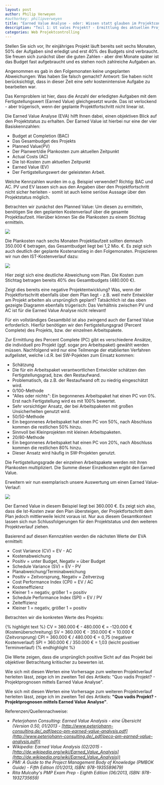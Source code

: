 ```yaml
---
layout: post
author: Philip Verweyen
#authorkey: philipverweyen
title: "Earned Value Analyse - oder: Wissen statt glauben im Projektcontrolling"
description: "Teil 1: Ut vales Projekt? - Ermittlung des aktuellen Projektstatus mit Hilfe der Earned Value Analyse"
categories: Web Projektcontrolling
---
```

Stellen Sie sich vor, Ihr einjähriges Projekt läuft bereits seit sechs Monaten, 50% der Aufgaben sind erledigt und erst 40% des Budgets sind verbraucht.
Sie freuen sich zunächst über die guten Zahlen - aber drei Monate später ist das Budget fast aufgebraucht und es stehen noch zahlreiche Aufgaben an.

Angenommen es gab in den Folgemonaten keine ungeplanten Abweichungen: Was haben Sie falsch gemacht?
Antwort: Sie haben nicht berücksichtigt, dass in dieser Zeit eine sehr kostenintensive Aufgabe zu bearbeiten war.

Das Kernproblem ist hier, dass die Anzahl der erledigten Aufgaben mit dem Fertigstellungswert (Earned Value) gleichgesetzt wurde. Das ist verlockend - aber trügerisch, wenn der geplante Projektfortschritt nicht linear ist.

Die Earned Value Analyse (EVA) hilft Ihnen dabei, einen objektiven Blick auf den Projektstatus zu erhalten. Der Earned Value ist hierbei nur eine der vier Basiskennzahlen:

 - Budget at Completion (BAC)
  - Das Gesambudget des Projekts
 - Planned Value(PV)
  - Der Planwert/die Plankosten zum aktuellen Zeitpunkt
 - Actual Costs (AC)
  - Die Ist-Kosten zum aktuellen Zeitpunkt
 - Earned Value (EV)
  - Der Fertigstellungswert der geleisteten Arbeit.

Welche Kennzahlen wurden im o.g. Beispiel verwendet? Richtig: BAC und AC.
PV und EV lassen sich aus den Angaben über den Projektfortschritt nicht sicher herleiten - somit ist auch keine seriöse Aussage über den Projektstatus möglich.

Betrachten wir zunächst den Planned Value: Um diesen zu ermitteln, benötigen Sie den geplanten Kostenverlauf über die gesamte Projektlaufzeit. Hierüber können Sie die Plankosten zu einem Stichtag ermitteln.

<img src="{{site.baseurl}}/images/2015/2015-02-20-eva1.png"/>

Die Plankosten nach sechs Monaten Projektlaufzeit sollten demnach 350.000 € betragen, das Gesamtbudget liegt bei 1,2 Mio. €.
Es zeigt sich auch deutlich der geplante Kostenanstieg in den Folgemonaten.
Projezieren wir nun den IST-Kostenverlauf dazu:

<img src="{{site.baseurl}}/images/2015/2015-02-20-eva2.png"/>

Hier zeigt sich eine deutliche Abweichung vom Plan. Die Kosten zum Stichtag betragen bereits 40% des Gesamtbudgets (480.000 €).

Zeigt dies bereits eine negative Projektentwicklung? Was, wenn der Projektfortschritt ebenfalls über dem Plan liegt - z.B. weil mehr Entwickler am Projekt arbeiten als ursprünglich geplant?
Tatsächlich ist das oben gezeigte Diagramm ebenfalls trügerisch: Das Verhältnis zwischen PV und AC ist für die Earned Value Analyse nicht relevant!

Für ein vollständiges Gesamtbild ist also zwingend auch der Earned Value erforderlich. Hierfür benötigen wir den Fertigstellungsgrad (Percent Complete) des Projekts, bzw. der einzelnen Arbeitspakete.

Zur Ermittlung des Percent Complete (PC) gibt es verschiedene Ansätze, die individuell pro Projekt (ggf. sogar pro Arbeitspaket) gewählt werden müssen.
Nachfolgend wird nur eine Teilmenge der etablierten Verfahren aufgelistet, welche i.d.R. bei SW-Pojekten zum Einsatz kommen:

 - Schätzung
  - Die für ein Arbeitspaket verantwortlichen Entwickler schätzen den Fertigstellungsgrad, bzw. den Restaufwand.
  - Problematisch, da z.B. der Restaufwand oft zu niedrig eingeschätzt wird.
 - 0/100-Methode
  - "Alles oder nichts": Ein begonnenes Arbeitspaket hat einen PC von 0%. Erst nach Fertigstellung wird es mit 100% bewertet.
  - Sehr vorsichtiger Ansatz, der bei Arbeitspaketen mit großen Unsicherheiten genutzt wird.
 - 50/50-Methode
  - Ein begonnenes Arbeitspaket hat einen PC von 50%, nach Abschluss kommen die restlichen 50% hinzu.
  - Sinnvoll bei Kleinprojekten mit kleinen Arbeitspaketen.
 - 20/80-Methode
  - Ein begonnenes Arbeitspaket hat einen PC von 20%, nach Abschluss kommen die restlichen 80% hinzu.
  - Dieser Ansatz wird häufig in SW-Projekten genutzt.

Die Fertigstellungsgrade der einzelnen Arbeitspakete werden mit ihren Plankosten multipliziert. Die Summe dieser Einzelkosten ergibt den Earned Value.

Erweitern wir nun exemplarisch unsere Auswertung um einen Earned Value-Verlauf:

<img src="{{site.baseurl}}/images/2015/2015-02-20-eva3.png"/>

Der Earned Value in diesem Beispiel liegt bei 360.000 €. Es zeigt sich also, dass die Ist-Kosten zwar den Plan übersteigen, der Projektfortschritt dem Plan jedoch mittlerweile leicht voraus ist.
Nur aus diesem Gesamtkontext lassen sich nun Schlussfolgerungen für den Projektstatus und den weiteren Projektverlauf ziehen.

Basierend auf diesen Kennzahlen werden die nächsten Werte der EVA ermittelt:

 - Cost Variance (CV) = EV - AC
  - Kostenabweichung
  - Positiv = unter Budget, Negativ = über Budget
 - Schedule Variance (SV) = EV - PV
  - Planabweichung/Terminabweichung
  - Positiv = Zeitvorsprung, Negativ = Zeitverzug
 - Cost Performance Index (CPI) = EV / AC
  - Kosteneffizienz
  - Kleiner 1 = negativ, größer 1 = positiv
 - Schedule Performance Index (SPI) = EV / PV
  - Zeiteffizienz
  - Kleiner 1 = negativ, größer 1 = positiv
  
Betrachten wir die konkreten Werte des Projekts:

{% highlight text %}
CV = 360.000 € - 480.000 € = -120.000 € (Kostenüberschreitung)
SV = 360.000 € - 350.000 € = 10.000 € (Zeitvorsprung)
CPI = 360.000 € / 480.000 € = 0,75 (negativer Kostenverlauf)
SPI = 360.000 € / 350.000 € = 1,03 (leicht positiver Terminverlauf)
{% endhighlight %}

Die Werte zeigen, dass die ursprünglich positive Sicht auf das Projekt bei objektiver Betrachtung kritischer zu bewerten ist.

Wie sich mit diesen Werten eine Vorhersage zum weiteren Projektverlauf herleiten lässt, zeige ich im zweiten Teil des Artikels: "Quo vadis Projekt? - Projektprognosen mittels Earned Value Analyse".

Wie sich mit diesen Werten eine Vorhersage zum weiteren Projektverlauf herleiten lässt, zeige ich im zweiten Teil des Artikels: **"Quo vadis Projekt? - Projektprognosen mittels Earned Value Analyse"**.

Referenzen/Quellennachweise:

 - *Peterjohann Consulting: Earned Value Analysis - eine Übersicht (Version 0.50, 01/2013 - [http://www.peterjohann-consulting.de/_pdf/peco-pm-earned-value-analysis.pdf](http://www.peterjohann-consulting.de/_pdf/peco-pm-earned-value-analysis.pdf))*
 - *Wikipedia:  Earned Value Analysis (02/2015 - [http://de.wikipedia.org/wiki/Earned_Value_Analysis](http://de.wikipedia.org/wiki/Earned_Value_Analysis))*
 - *PMI: A Guide to the Project Management Body of Knowledge (PMBOK Guide) - Fifth Edition (01/2013, ISBN: 978-1935589679)*
 - *Rita Mulcahy's PMP Exam Prep - Eighth Edition (06/2013, ISBN: 978-1932735659)*
